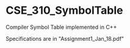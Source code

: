 # CSE_310_SymbolTable
Compiler Symbol Table implemented in C++

Specifications are in "Assignment1_Jan_18.pdf"
